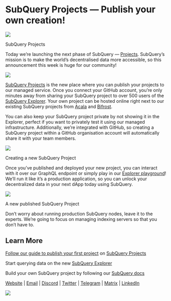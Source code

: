 # SubQuery Projects — Publish your own creation!

![](https://miro.medium.com/max/1400/0*Jhkt10DyMiptFocJ)

SubQuery Projects

Today we’re launching the next phase of SubQuery — [Projects](https://managedservice.subquery.network). SubQuery’s mission is to make the world’s decentralised data more accessible, so this announcement this week is huge for our community!

![](https://miro.medium.com/max/464/0*FTsLOuy0A4cWEwcp)

[SubQuery Projects](https://managedservice.subquery.network) is the new place where you can publish your projects to our managed service. Once you connect your GitHub account, you’re only minutes away from sharing your SubQuery project to over 500 users of the [SubQuery Explorer](https://explorer.subquery.network/). Your own project can be hosted online right next to our existing SubQuery projects from [Acala](https://explorer.subquery.network/subquery/OnFinality-io/acala-subql) and [Bifrost](https://explorer.subquery.network/subquery/bifrost-finance/subql).

You can also keep your SubQuery project private by not showing it in the Explorer, perfect if you want to privately test it using our managed infrastructure. Additionally, we’re integrated with GitHub, so creating a SubQuery project within a GitHub organisation account will automatically share it with your team members.

![](https://miro.medium.com/max/1400/1*IupCbHA6aaal26sYbK-Hbw.png)

Creating a new SubQuery Project

Once you’ve published and deployed your new project, you can interact with it over our GraphQL endpoint or simply play in our [Explorer playground](https://explorer.subquery.network/)! We’ll run it like it’s a production application, so you can unlock your decentralized data in your next dApp today using SubQuery.

![](https://miro.medium.com/max/1400/1*Re6uHuy05UzWttfWQBM6hg.png)

A new published SubQuery Project

Don’t worry about running production SubQuery nodes, leave it to the experts. We’re going to focus on managing indexing servers so that you don’t have to.

## Learn More

[Follow our guide to publish your first project](https://doc.subquery.network/publish/publish.html) on [SubQuery Projects](https://managedservice.subquery.network)

Start querying data on the new [SubQuery Explorer](https://explorer.subquery.network/)

Build your own SubQuery project by following our [SubQuery docs](https://doc.subquery.network/)

[Website](https://subquery.network/) | [Email](mailto:hello@subquery.network) | [Discord](https://discord.com/invite/78zg8aBSMG) | [Twitter](https://twitter.com/subquerynetwork) | [Telegram](https://t.me/subquerynetwork) | [Matrix](https://matrix.to/#/#subquery:matrix.org) | [LinkedIn](https://www.linkedin.com/company/subquery)

![](https://miro.medium.com/max/1400/0*4Yetj66AO5gHV2rt)
